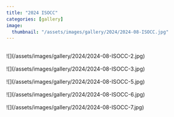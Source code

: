 ```yaml
---
title: "2024 ISOCC"
categories: [gallery]
image:
  thumbnail: "/assets/images/gallery/2024/2024-08-ISOCC.jpg"
---
```

<br>
![](/assets/images/gallery/2024/2024-08-ISOCC-2.jpg)<br><br>
![](/assets/images/gallery/2024/2024-08-ISOCC-3.jpg)<br><br>
![](/assets/images/gallery/2024/2024-08-ISOCC-5.jpg)<br><br>
![](/assets/images/gallery/2024/2024-08-ISOCC-6.jpg)<br><br>
![](/assets/images/gallery/2024/2024-08-ISOCC-7.jpg)<br><br>